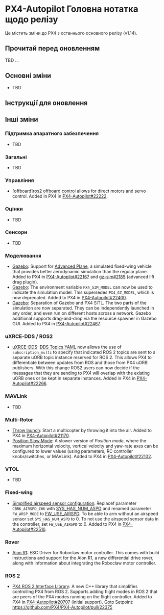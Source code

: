 # PX4-Autopilot Головна нотатка щодо релізу

Це містить зміни до PX4 з останнього основного релізу (v1.14).

## Прочитай перед оновленням

TBD ...

## Основні зміни

- TBD

## Інструкції для оновлення

## Інші зміни

### Підтримка апаратного забезпечення

- TBD

### Загальні

- TBD

### Управління

- [offboard][ros2 offboard control](../flight_modes/offboard.md#ros-2-messages) allows for direct motors and servo control. Added in PX4 in [PX4-Autopilot#22222](https://github.com/PX4/PX4-Autopilot/pull/22222).

### Оцінки

- TBD

### Сенсори

- TBD

### Моделювання

- [Gazebo](../sim_gazebo_gz/index.md): Support for [Advanced Plane](../sim_gazebo_gz/vehicles.md#advanced-plane), a simulated fixed-wing vehicle that provides better aerodynamic simulation than the regular plane. Added to PX4 in [PX4-Autopilot#22167](https://github.com/PX4/PX4-Autopilot/pull/22167) and [gz-sim#2185](https://github.com/gazebosim/gz-sim/pull/2185) (advanced lift drag plugin).
- [Gazebo](../sim_gazebo_gz/index.md): The environment variable `PX4_SIM_MODEL` can now be used to indicate the simulation model. This supersedes `PX4_GZ_MODEL`, which is now deprecated. Added to PX4 in [PX4-Autopilot#22400](https://github.com/PX4/PX4-Autopilot/pull/22400).
- [Gazebo](../sim_gazebo_gz/index.md): Separation of Gazebo and PX4 SITL. The two parts of the simulation are now separated. They can be independently launched in any order, and even run on different hosts across a network. Gazebo additional supports drag-and-drop via the resource spawner in Gazebo GUI. Added to PX4 in [PX4-Autopilot#22467](https://github.com/PX4/PX4-Autopilot/pull/22467).

### uXRCE-DDS / ROS2

- [uXRCE-DDS](../middleware/uxrce_dds.md): [DDS Topics YAML](../middleware/uxrce_dds.md#dds-topics-yaml) now allows the use of `subscription_multi` to specify that indicated ROS 2 topics are sent to a separate uORB topic instance reserved for ROS 2. This allows PX4 to differentiate between updates from ROS and those from PX4 uORB publishers. With this change ROS2 users can now decide if the messages that they are sending to PX4 will overlap with the existing uORB ones or be kept in separate instances. Added in PX4 in [PX4-Autopilot#22266](https://github.com/PX4/PX4-Autopilot/pull/22266).

### MAVLink

- TBD

### Multi-Rotor

- [Throw launch](../flight_modes_mc/throw_launch.md)<Badge text="Experimental" type="warning"/>: Start a multicopter by throwing it into the air. Added to PX4 in [PX4-Autopilot#21170](https://github.com/PX4/PX4-Autopilot/pull/21170).
- [Position Slow Mode](../flight_modes_mc/position_slow.md): A slower version of _Position mode_, where the maximum horizontal velocity, vertical velocity and yaw-rate axes can be configured to lower values (using parameters, RC controller knobs/switches, or MAVLink). Added to PX4 in [PX4-Autopilot#22102](https://github.com/PX4/PX4-Autopilot/pull/22102).

### VTOL

- TBD

### Fixed-wing

- [Simplified airspeed sensor configuration](../config_vtol/vtol_without_airspeed_sensor.md): Replacef parameter `CBRK_AIRSPD_CHK` with [SYS_HAS_NUM_ASPD](../advanced_config/parameter_reference.md#SYS_HAS_NUM_ASPD) and renamed parameter `FW_ARSP_MODE` to [FW_USE_AIRSPD](../advanced_config/parameter_reference.md#FW_USE_AIRSPD). To be able to arm without an airspeed sensor set `SYS_HAS_NUM_ASPD` to 0. To not use the airspeed sensor data in the controller, set `FW_USE_AIRSPD` to 0. Added to PX4 in [PX4-Autopilot#22510](https://github.com/PX4/PX4-Autopilot/pull/22510).

### Rover

- [Aion R1](../frames_rover/aion_r1.md)<Badge text="Experimental" type="warning"/>: ESC Driver for Roboclaw motor controller. This comes with build instructions and support for the Aion R1, a new differential drive rover, along with information about integrating the Roboclaw motor controller.

### ROS 2

- [PX4 ROS 2 Interface Library](../ros2/px4_ros2_interface_lib.md)<Badge text="Experimental" type="warning"/>: A new C++ library that simplifies controlling PX4 from ROS 2. Supports adding flight modes in ROS 2 that are peers of the PX4 modes running on the flight controller. Added to PX4 in [PX4-Autopilot#20707](https://github.com/PX4/PX4-Autopilot/pull/20707) (initial support). Goto Setpoint: https://github.com/PX4/PX4-Autopilot/pull/22375

